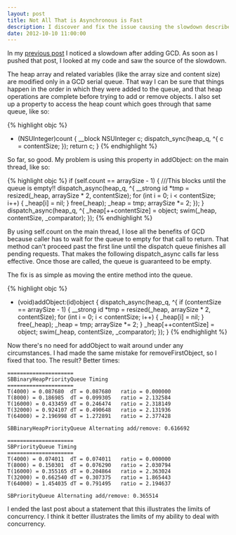 ```yaml
---
layout: post
title: Not All That is Asynchronous is Fast
description: I discover and fix the issue causing the slowdown described in the last post.
date: 2012-10-10 11:00:00
---
```


In my [previous post][1] I noticed a slowdown after adding GCD. As soon as I pushed that
post, I looked at my code and saw the source of the slowdown.

The heap array and related variables (like the array size and content size) are modified
only in a GCD serial queue. That way I can be sure that things happen in the order in
which they were added to the queue, and that heap operations are complete before trying to
add or remove objects. I also set up a property to access the heap count which goes
through that same queue, like so:

{% highlight objc %}
- (NSUInteger)count { 
    __block NSUInteger c;
    dispatch_sync(heap_q, ^{
        c = contentSize;
    });
    return c;
}
{% endhighlight %}

So far, so good. My problem is using this property in addObject: on the main thread, like
so:

{% highlight objc %}
if (self.count == arraySize - 1) { ///This blocks until the queue is empty!!
    dispatch_async(heap_q, ^{
        __strong id *tmp = resized(_heap, arraySize * 2, contentSize);
        for (int i = 0; i < contentSize; i++) {
            _heap[i] = nil;
        }
        free(_heap);
        _heap = tmp;
        arraySize *= 2;
    });
}
dispatch_async(heap_q, ^{
    _heap[++contentSize] = object;
    swim(_heap, contentSize, _comparator);
});
{% endhighlight %}

By using self.count on the main thread, I lose all the benefits of GCD because caller has
to wait for the queue to empty for that call to return. That method can't proceed past the
first line until the dispatch queue finishes all pending requests. That makes the
following dispatch_async calls far less effective. Once those are called, the queue is
guaranteed to be empty.

The fix is as simple as moving the entire method into the queue.

{% highlight objc %}
- (void)addObject:(id<NSObject>)object {
    dispatch_async(heap_q, ^{
        if (contentSize == arraySize - 1) {
            __strong id *tmp = resized(_heap, arraySize * 2, contentSize);
            for (int i = 0; i < contentSize; i++) {
                _heap[i] = nil;
            }
            free(_heap);
            _heap = tmp;
            arraySize *= 2;
        }
        _heap[++contentSize] = object;
        swim(_heap, contentSize, _comparator);
    });
}
{% endhighlight %}

Now there's no need for addObject to wait around under any circumstances. I had made the
same mistake for removeFirstObject, so I fixed that too. The result? Better times:

    =====================
    SBBinaryHeapPriorityQueue Timing
    =====================
    T(4000) = 0.087680	dT = 0.087680	ratio = 0.000000
    T(8000) = 0.186985	dT = 0.099305	ratio = 2.132584
    T(16000) = 0.433459	dT = 0.246474	ratio = 2.318149
    T(32000) = 0.924107	dT = 0.490648	ratio = 2.131936
    T(64000) = 2.196998	dT = 1.272891	ratio = 2.377428
    
    SBBinaryHeapPriorityQueue Alternating add/remove: 0.616692
    
    =====================
    SBPriorityQueue Timing
    =====================
    T(4000) = 0.074011	dT = 0.074011	ratio = 0.000000
    T(8000) = 0.150301	dT = 0.076290	ratio = 2.030794
    T(16000) = 0.355165	dT = 0.204864	ratio = 2.363024
    T(32000) = 0.662540	dT = 0.307375	ratio = 1.865443
    T(64000) = 1.454035	dT = 0.791495	ratio = 2.194637
    
    SBPriorityQueue Alternating add/remove: 0.365514

I ended the last post about a statement that this illustrates the limits of concurrency. I
think it better illustrates the limits of my ability to deal with concurrency.

[1]: /2012/10/10/slowing-things-down-with-gcd.html